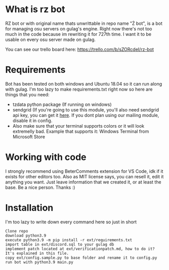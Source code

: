 # What is rz bot
RZ bot or with original name thats unwrittable in repo name "Ż bot", is a bot for managing osu servers on gulag's engine. Right now there's not too much in the code because im rewriting it for 727th time. I want it to be usable on every osu server made on gulag.

You can see our trello board here: https://trello.com/b/sZORcdeI/rz-bot

# Requirements
Bot has been tested on both windows and Ubuntu 18.04 so it can run along with gulag.
I'm too lazy to make requirements.txt right now so here are things that you need:

- tzdata python package (If running on windows)
- sendgrid (If you're going to use this module, you'll also need sendgrid api key, you can get it [here](https://sendgrid.com). If you dont plan using our mailing module, disable it in config.
- Also make sure that your terminal supports colors or it will look extremelly bad. Example that supports it: Windows Terminal from Microsoft Store

# Working with code
I strongly recommend using BeterComments extension for VS Code, idk if it exists for other editors too.
Also as MIT license says, you can resell it, edit it anything you want. Just leave information that we created it, or at least the base. Be a nice person. Thanks :)

# Installation
I'm too lazy to write down every command here so just in short
```
Clone repo
download python3.9
execute python3.9 -m pip install -r ext/requirements.txt
import table in ext/discord.sql to your gulag db
implement patch located at ext/verificationpatch.md, how to do it? It's explained in this file.
copy ext/config.sample.py to base folder and rename it to config.py
run bot with python3.9 main.py
```
